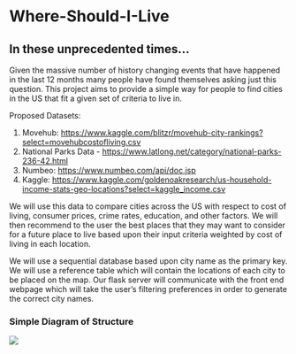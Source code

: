 # Where-Should-I-Live

## In these unprecedented times…

Given the massive number of history changing events that have happened in the last 12 months many people have found themselves asking just this question. This project aims to provide a simple way for people to find cities in the US that fit a given set of criteria to live in.

Proposed Datasets:
1. Movehub: https://www.kaggle.com/blitzr/movehub-city-rankings?select=movehubcostofliving.csv
2. National Parks Data - https://www.latlong.net/category/national-parks-236-42.html
3. Numbeo: https://www.numbeo.com/api/doc.jsp
4. Kaggle: https://www.kaggle.com/goldenoakresearch/us-household-income-stats-geo-locations?select=kaggle_income.csv

We will use this data to compare cities across the US with respect to cost of living, consumer prices, crime rates, education, and other factors. We will then recommend to the user the best places that they may want to consider for a future place to live based upon their input criteria weighted by cost of living in each location.

We will use a sequential database based upon city name as the primary key. We will use a reference table which will contain the locations of each city to be placed on the map. Our flask server will communicate with the front end webpage which will take the user’s filtering preferences in order to generate the correct city names.

### Simple Diagram of Structure
<p><img src = "https://user-images.githubusercontent.com/35506304/105790782-eb071900-5f52-11eb-8001-b727a56894a6.JPG"></p>
